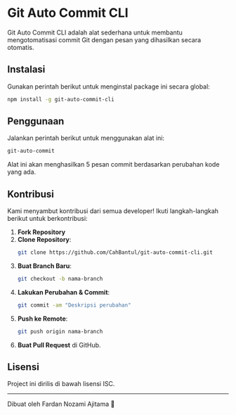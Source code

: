 # Git Auto Commit CLI

Git Auto Commit CLI adalah alat sederhana untuk membantu mengotomatisasi commit Git dengan pesan yang dihasilkan secara otomatis.

## Instalasi

Gunakan perintah berikut untuk menginstal package ini secara global:

```sh
npm install -g git-auto-commit-cli
```

## Penggunaan

Jalankan perintah berikut untuk menggunakan alat ini:

```sh
git-auto-commit
```

Alat ini akan menghasilkan 5 pesan commit berdasarkan perubahan kode yang ada.

## Kontribusi

Kami menyambut kontribusi dari semua developer! Ikuti langkah-langkah berikut untuk berkontribusi:

1. **Fork Repository**
2. **Clone Repository**:
   ```sh
   git clone https://github.com/CahBantul/git-auto-commit-cli.git
   ```
3. **Buat Branch Baru**:
   ```sh
   git checkout -b nama-branch
   ```
4. **Lakukan Perubahan & Commit**:
   ```sh
   git commit -am "Deskripsi perubahan"
   ```
5. **Push ke Remote**:
   ```sh
   git push origin nama-branch
   ```
6. **Buat Pull Request** di GitHub.

## Lisensi

Project ini dirilis di bawah lisensi ISC.

---
Dibuat oleh Fardan Nozami Ajitama 🚀

